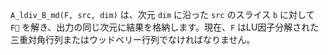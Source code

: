 `A_ldiv_B_md(F, src, dim)` は、次元 `dim` に沿った `src` のスライス `b` に対して `F` を解き、出力の同じ次元に結果を格納します。現在、`F` はLU因子分解された三重対角行列またはウッドベリー行列でなければなりません。
